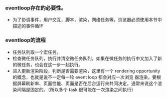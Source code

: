 ### eventloop存在的必要性。
+ 为了协调事件，用户交互，脚本，渲染，网络任务等，浏览器必须使用本节中描述的事件循环

### eventloop的流程
+ 任务队列取一个宏任务。
+ 检查微任务队列，执行并清空微任务队列，如果在微任务的执行中又加入了新的微任务，也会在这一步一起执行。
+ 进入更新渲染阶段，判断是否需要渲染，这里有一个 rendering opportunity 的概念，也就是说不一定每一轮 event loop 都会对应一次浏览 器渲染，要根据屏幕刷新率、页面性能、页面是否在后台运行来共同决定，通常来说这个渲染间隔是固定的。（所以多个 task 很可能在一次渲染之间执行）